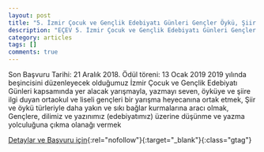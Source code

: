 ```yaml
---
layout: post
title: "5. İzmir Çocuk ve Gençlik Edebiyatı Günleri Gençler Öykü, Şiir Yarışması"
description: "EÇEV 5. İzmir Çocuk ve Gençlik Edebiyatı Günleri Gençler Öykü, Şiir Yarışması"
category: articles
tags: []
comments: true
---
```


Son Başvuru Tarihi: 21 Aralık 2018. Ödül töreni: 13 Ocak 2019
2019 yılında beşincisini düzenleyecek olduğumuz İzmir Çocuk ve Gençlik Edebiyatı 
Günleri kapsamında yer alacak yarışmayla, yazmayı seven, öyküye ve şiire ilgi duyan
ortaokul ve liseli gençleri bir yarışma heyecanına ortak etmek,
Şiir ve öykü türleriyle daha yakın ve sıkı bağlar kurmalarına aracı olmak,
Gençlere, dilimiz ve yazınımız (edebiyatımız) üzerine düşünme ve yazma yolculuğuna
çıkma olanağı vermek

[Detaylar ve Başvuru için](http://www.ecev.org.tr/dosyalar/EC%CC%A7EV_O%CC%88yku%CC%88_-_S%CC%A7iir_Yaris%CC%A7masi.pdf?utm_source=edebiyatyarismalari.com&utm_medium=affiliate&utm_campaign=cpc){:rel="nofollow"}{:target="_blank"}{:class="gtag"}